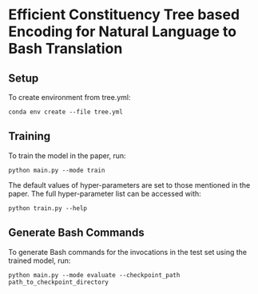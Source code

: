 # Efficient Constituency Tree based Encoding for Natural Language to Bash Translation

## Setup

To create environment from tree.yml:

```setup
conda env create --file tree.yml
```

## Training

To train the model in the paper, run:

```
python main.py --mode train
```
The default values of hyper-parameters are set to those mentioned in the paper.
The full hyper-parameter list can be accessed with:
```
python train.py --help
```


## Generate Bash Commands

To generate Bash commands for the invocations in the test set using the trained model, run:

```
python main.py --mode evaluate --checkpoint_path path_to_checkpoint_directory
```

<!-- ## Pre-trained Models

Pretrained models are available at ________. -->
